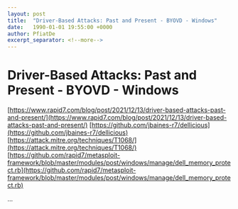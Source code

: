 ```yaml
---
layout: post
title:  "Driver-Based Attacks: Past and Present - BYOVD - Windows"
date:   1990-01-01 19:55:00 +0000
author: PfiatDe
excerpt_separator: <!--more-->
---
```


# Driver-Based Attacks: Past and Present - BYOVD - Windows
[https://www.rapid7.com/blog/post/2021/12/13/driver-based-attacks-past-and-present/](https://www.rapid7.com/blog/post/2021/12/13/driver-based-attacks-past-and-present/)
[https://github.com/jbaines-r7/dellicious](https://github.com/jbaines-r7/dellicious)
[https://attack.mitre.org/techniques/T1068/](https://attack.mitre.org/techniques/T1068/)
[https://github.com/rapid7/metasploit-framework/blob/master/modules/post/windows/manage/dell_memory_protect.rb](https://github.com/rapid7/metasploit-framework/blob/master/modules/post/windows/manage/dell_memory_protect.rb)

...
<!--more-->

